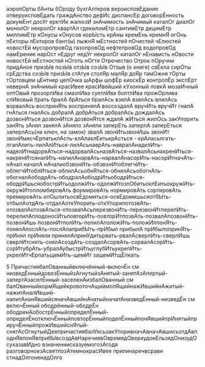 аэропОрты 
бАнты
бОроду
бухгАлтеров 
вероисповЕдание
отверуисповЕдать
граждАнство
дефИс
диспансЕр
договорЁнность
докумЕнт
досУг
еретИк
жалюзИ
знАчимость
знАчимый
каталОг 
диалОг 
монолОг 
некролОг
квартАл 
гдекиломЕтр
сантимЕтр
децимЕтр
миллимЕтр
кОнусы
кОнусов
корЫсть
крАны
кремЕнь
кремнЯ
огОнь
лЕкторы
лЕкторов
бант(ы)
лыжнЯ
мЕстностей
пОчестей
чЕлюстей
новостЕй
мусоропровОд
газопровОд
нефтепровОд
водопровОд
намЕрение
нарОст
нЕдруг
недУг
некролОг
каталОг
нЕнависть
нОвости
новостЕй
мЕстностей
нОготь
нОгтя
Отрочество
Отрок
пОручни
придАное
призЫв
позЫв
отзЫв
созЫв
Отзыв (о книге)
свЁкла
сирОты
срЕдства
созЫв
призЫв
стАтуя
столЯр
малЯр
доЯр
тамОжня
тОрты
тОртовцем
цЕнтнер
цепОчка
шАрфы
шофЁр
киоскЁр
контролЁр
экспЕрт
невернА
знАчимый
красИвее
красИвейший
кУхонный
ловкА
мозаИчный
оптОвый
прозорлИва
смазлИва
суетлИва
болтлИва
прожОрлива
слИвовый
брать
бралА
брАться
бралАсь
взялА
взялАсь
влилАсь
ворвалАсь
воспринЯть
воспринялА
воссоздалА
вручИть
вручИт
гналА
гнАться
гналАсь
добралА
добрАться
добралАсь
дождалАсь
дозвонИться
дозвонИтся
дозвонЯтся
ждалА
жИться
жилОсь
закУпорить
занЯть
зАнял
занялА
зАняло
зАняли
заперЕть
заперлА
заперЕться
заперлАсь(на ключ, на замок)
звалА
звонИтьзвонИшь звонИт звонИмисчЕрпатьклАсть\-клАлаклЕитькрАсться - крАласьлгать\-лгалАлить\-лилАлИться\-лилАсьнаврАть\-навралАнаделИть\-наделИтнадорвАться\-надорвалАсьназвАться\-назвалАсьнакренИться\-накренИтсяналИть\-налилАнарвАть\-нарвалАнасорИть\-насорИтначАть\-нАчал началА нАчалиобзвонИть\-обзвонИтоблегчИть\-облегчИтоблИться\-облилАсьобнЯться\-обнялАсьобогнАть\-обогналАободрАть\-ободралАободрИтьободрИться\-ободрИшьсяобострИтьодолжИть\-одолжИтозлОбитьоклЕитьокружИть\-окружИтопломбировАть формировАть нормировАть сортировАть премировАть опОшлитьосвЕдомиться\-освЕдомишьсяотбЫть\-отбылАотдАть\-отдалАоткУпорить\-откУпорилотозвАть\-отозвалАотозвАться\-отозвалАсьперезвонИть\-перезвонИтперелИть\-перелилАплодоносИтьповторИть\-повторИтпозвАть\-позвалАпозвонИть\-позвонИшь позвонИтполИть\-полилАположИть\-положИлпонЯть\-понялАпослАть\-послАлаприбЫть\-прИбыл прибылА прИбылопринЯть\-прИнял прИняли принялАпринУдитьрвать\-рвалАсверлИть\-сверлИшь сверлИтснять\-снялАсоздАть\-создалАсорвАть\-сорвалАсорИть\-сорИтубрАть\-убралАубыстрИтьуглубИтьукрепИть\-укрепИтчЕрпатьщемИть\-щемИт защемИтщЁлкать

5 ПричастиябалОванныйвключённый\-включЁн см низведЁнныйдовезЁнныйзАгнутыйзАнятый\-занятАзАпертый\-запертАзаселЁнный\-заселенАизбалОванный см балОванныйкормЯщийкровоточАщиймолЯщийнажИвшийнАжитый\-нажитАналИвший\-налитАнанЯвшийсяначАвшийнАчатыйначатАнизведЁнный\-низведЁн см включЁнный ободрённый\-ободрЁн ободренАобострЁнныйопределЁнный\-определЁнотключЁнныйповторЁнныйподелЁнныйпонЯвшийпрИнятыйприручЁнныйпрожИвшийснЯтый\-снятАсОгнутыйДеепричастиябалУясьзакУпоривначАвначАвшисьотдАвподнЯвпонЯвприбЫвсоздАвНаречиявОвремядОверхудонЕльзядОнизудОсухазавИдно взначениисказуемогозАгодя разговорноезАсветлозАтемнокрасИвее прилинаречвсравн стнадОлгоненадОлго